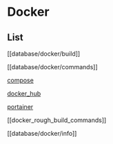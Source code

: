 # Docker

## List

[[database/docker/build]]

[[database/docker/commands]]

[compose](compose.md)

[docker_hub](docker_hub.md)

[portainer](portainer.md)

[[docker_rough_build_commands]]

[[database/docker/info]]